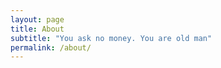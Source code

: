 ```yaml
---
layout: page
title: About
subtitle: "You ask no money. You are old man"
permalink: /about/
---
```


